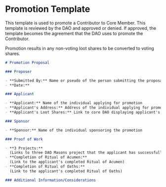 # Promotion Template

This template is used to promote a Contributor to Core Member. This template is reviewed by the DAO and approved or denied. If approved, the template becomes the agreement that the DAO uses to promote the Contributor.

Promotion results in any non-voting loot shares to be converted to voting shares.

```markdown
# Promotion Proposal

### Proposer

- **Submitted By:** Name or pseudo of the person submitting the proposal
- **Date:**

### Applicant

- **Applicant:** Name of the individual applying for promotion
- **Applicant's Address:** Address of the individual applying for promotion
- **Applicant's Loot Shares:** Link to core DAO displaying applicant's total amount of loot in the DAO Masons core DAO.

### Sponsor

- **Sponsor:** Name of the individual sponsoring the promotion

### Proof of Work

- **3 Projects:**
  (Links to three DAO Masons project that the applicant has successfully completed as a contributor, including 1 internal DAO Masons project).
- **Completion of Ritual of Acumen:**
  (Link to the applicant's completed Ritual of Acumen)
- **Completion of Ritual of Oaths:**
  (Link to the applicant's completed Ritual of Oaths)

### Additional Information/Considerations
```
